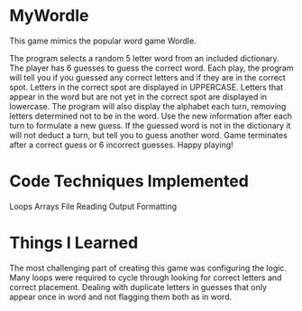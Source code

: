 # MyWordle
This game mimics the popular word game Wordle.

The program selects a random 5 letter word from an included dictionary.
The player has 6 guesses to guess the correct word.
Each play, the program will tell you if you guessed any correct letters and if they are in the correct spot.
Letters in the correct spot are displayed in UPPERCASE.
Letters that appear in the word but are not yet in the correct spot are displayed in lowercase.
The program will also display the alphabet each turn, removing letters determined not to be in the word.
Use the new information after each turn to formulate a new guess.
If the guessed word is not in the dictionary it will not deduct a turn, but tell you to guess another word.
Game terminates after a correct guess or 6 incorrect guesses.
Happy playing!

# Code Techniques Implemented
Loops
Arrays
File Reading
Output Formatting

# Things I Learned
The most challenging part of creating this game was configuring the logic.
Many loops were required to cycle through looking for correct letters and correct placement.
Dealing with duplicate letters in guesses that only appear once in word and not flagging them both as in word.
